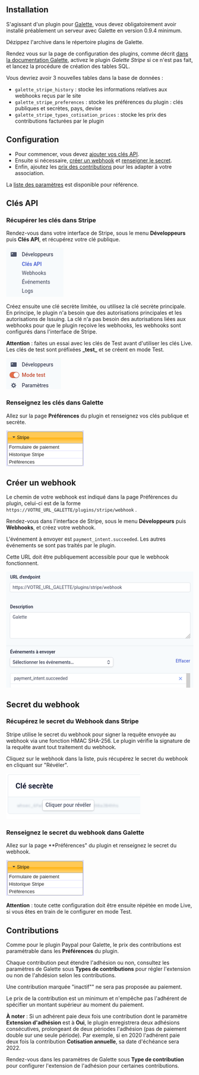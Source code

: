 ## Installation

S'agissant d'un plugin pour [Galette](https://galette.eu), vous devez obligatoirement avoir installé préablement un serveur avec Galette en version 0.9.4 minimum.

Dézippez l'archive dans le répertoire plugins de Galette.

Rendez vous sur la page de configuration des plugins, comme décrit [dans la documentation Galette](https://galette.eu/documentation/fr/plugins/index.html), activez le plugin _Galette Stripe_ si ce n'est pas fait, et lancez la procédure de création des tables SQL.

Vous devriez avoir 3 nouvelles tables dans la base de données :

* `galette_stripe_history` : stocke les informations relatives aux webhooks reçus par le site
* `galette_stripe_preferences` : stocke les préférences du plugin : clés publiques et secrètes, pays, devise
* `galette_stripe_types_cotisation_prices` : stocke les prix des contributions facturées par le plugin

## Configuration

* Pour commencer, vous devez [ajouter vos clés API](#clés-api).
* Ensuite si nécessaire, [créer un webhook](#créer-un-webhook) et [renseigner le secret](#secret-du-webhook).
* Enfin, ajoutez les [prix des contributions](#contributions) pour les adapter à votre association.

La [liste des paramètres](parametrage) est disponible pour référence.

## Clés API

### Récupérer les clés dans Stripe

Rendez-vous dans votre interface de Stripe, sous le menu **Développeurs** puis **Clés API**, et récupérez votre clé publique.

![Version de développement](images/stripe_menu_api_key.png)


Créez ensuite une clé secrète limitée, ou utilisez la clé secrète principale. En principe, le plugin n'a besoin que des autorisations principales et les autorisations de Issuing. La clé n'a pas besoin des autorisations liées aux webhooks pour que le plugin reçoive les webhooks, les webhooks sont configurés dans l'interface de Stripe.

**Attention** : faites un essai avec les clés de Test avant d'utiliser les clés Live. Les clés de test sont préfixées **\_test\_** et se créent en mode Test.

![Version de développement](images/stripe_menu_test_mode.png)

### Renseignez les clés dans Galette

Allez sur la page **Préférences** du plugin et renseignez vos clés publique et secrète.

![Menu du plugin](images/galette_menu.png)

## Créer un webhook

Le chemin de votre webhook est indiqué dans la page Préférences du plugin, celui-ci est de la forme `https://VOTRE_URL_GALETTE/plugins/stripe/webhook` .

Rendez-vous dans l'interface de Stripe, sous le menu **Développeurs** puis **Webhooks**, et créez votre webhook.

L'événement à envoyer est `payment_intent.succeeded`. Les autres événements se sont pas traités par le plugin.

Cette URL doit être publiquement accessible pour que le webhook fonctionnent.

![Créer Webhook](images/stripe_webhook_config.png)

## Secret du webhook

### Récupérez le secret du Webhook dans Stripe

Stripe utilise le secret du webhook pour signer la requête envoyée au webhook via une fonction HMAC SHA-256. Le plugin vérifie la signature de la requête avant tout traitement du webhook.

Cliquez sur le webhook dans la liste, puis récupérez le secret du webhook en cliquant sur "Révéler".

![Secret du Webhook](images/stripe_webhook_secret.png)

### Renseignez le secret du webhook dans Galette

Allez sur la page **Préférences" du plugin et renseignez le secret du webhook.

![Menu du plugin](images/galette_menu.png)

**Attention** : toute cette configuration doit être ensuite répétée en mode Live, si vous êtes en train de le configurer en mode Test.

## Contributions

Comme pour le plugin Paypal pour Galette, le prix des contributions est paramétrable dans les **Préférences** du plugin.

Chaque contribution peut étendre l'adhésion ou non, consultez les paramètres de Galette sous **Types de contributions** pour régler l'extension ou non de l'ahdésion selon les contributions.

Une contribution marquée "inactif"" ne sera pas proposée au paiement.

Le prix de la contribution est un minimum et n'empêche pas l'adhérent de spécifier un montant supérieur au moment du paiement.

**À noter** : Si un adhérent paie deux fois une contribution dont le paramètre __Extension d'adhésion__ est à __Oui__, le plugin enregistrera deux adhésions consécutives, prolongeant de deux périodes l'adhésion (pas de paiement double sur une seule période). Par exemple, si en 2020 l'adhérent paie deux fois la contribution __Cotisation annuelle__, sa date d'échéance sera 2022.

Rendez-vous dans les paramètres de Galette sous __Type de contribution__ pour configurer l'extension de l'adhésion pour certaines contributions.
